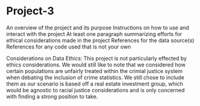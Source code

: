 # Project-3
An overview of the project and its purpose
Instructions on how to use and interact with the project
At least one paragraph summarizing efforts for ethical considerations made in the project
References for the data source(s)
References for any code used that is not your own

Considerations on Data Ethics:
This project is not particularly effected by ethics considerations. We would still like to note that we considered how certain populations are unfairly treated within the crimial justice system when debating the inclusion of crime statistics. We still chose to include them as our scenario is based off a real estate investment group, which would be agnostic to racial justice considerations and is only concerned with finding a strong position to take.
 